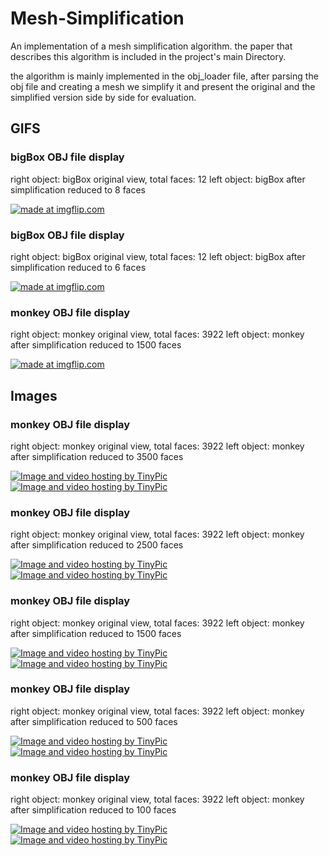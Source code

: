 
# Mesh-Simplification

An implementation of a mesh simplification algorithm. the paper that describes this algorithm is included in the project's main Directory.

the algorithm is mainly implemented in the obj_loader file, after parsing the obj file and creating a mesh we simplify it and present the original and the simplified version  side by side for evaluation.


## GIFS      

### bigBox OBJ file display
right object: bigBox original view, total faces: 12
left object: bigBox after simplification reduced to 8 faces

<a href="https://imgflip.com/gif/2889ce"><img src="https://i.imgflip.com/2889ce.gif" title="made at imgflip.com"/></a>


### bigBox OBJ file display
right object: bigBox original view, total faces: 12
left object: bigBox after simplification reduced to 6 faces

<a href="https://imgflip.com/gif/28897z"><img src="https://i.imgflip.com/28897z.gif" title="made at imgflip.com"/></a>


### monkey OBJ file display
right object: monkey original view, total faces: 3922
left object: monkey after simplification reduced to 1500 faces

<a href="https://imgflip.com/gif/2889fb"><img src="https://i.imgflip.com/2889fb.gif" title="made at imgflip.com"/></a>


## Images     
### monkey OBJ file display
right object: monkey original view, total faces: 3922
left object: monkey after simplification reduced to 3500 faces

<a href="http://tinypic.com?ref=6gj50n" target="_blank"><img src="http://i67.tinypic.com/6gj50n.png" border="0" alt="Image and video hosting by TinyPic"></a>
<a href="http://tinypic.com?ref=16by97c" target="_blank"><img src="http://i66.tinypic.com/16by97c.png" border="0" alt="Image and video hosting by TinyPic"></a>


### monkey OBJ file display
right object: monkey original view, total faces: 3922
left object: monkey after simplification reduced to 2500 faces

<a href="http://tinypic.com?ref=214xsuw" target="_blank"><img src="http://i68.tinypic.com/214xsuw.png" border="0" alt="Image and video hosting by TinyPic"></a>
<a href="http://tinypic.com?ref=2w6ifsn" target="_blank"><img src="http://i66.tinypic.com/2w6ifsn.png" border="0" alt="Image and video hosting by TinyPic"></a>


### monkey OBJ file display
right object: monkey original view, total faces: 3922
left object: monkey after simplification reduced to 1500 faces

<a href="http://tinypic.com?ref=312fzi0" target="_blank"><img src="http://i65.tinypic.com/312fzi0.png" border="0" alt="Image and video hosting by TinyPic"></a>
<a href="http://tinypic.com?ref=2u8ymh4" target="_blank"><img src="http://i65.tinypic.com/2u8ymh4.png" border="0" alt="Image and video hosting by TinyPic"></a>

      
### monkey OBJ file display
right object: monkey original view, total faces: 3922
left object: monkey after simplification reduced to 500 faces			

<a href="http://tinypic.com?ref=2rw2874" target="_blank"><img src="http://i65.tinypic.com/2rw2874.png" border="0" alt="Image and video hosting by TinyPic"></a>
<a href="http://tinypic.com?ref=k024pk" target="_blank"><img src="http://i66.tinypic.com/k024pk.png" border="0" alt="Image and video hosting by TinyPic"></a>

      
### monkey OBJ file display
right object: monkey original view, total faces: 3922
left object: monkey after simplification reduced to 100 faces

<a href="http://tinypic.com?ref=1zzvno" target="_blank"><img src="http://i65.tinypic.com/1zzvno.png" border="0" alt="Image and video hosting by TinyPic"></a>
<a href="http://tinypic.com?ref=2zp5agy" target="_blank"><img src="http://i66.tinypic.com/2zp5agy.png" border="0" alt="Image and video hosting by TinyPic"></a>
